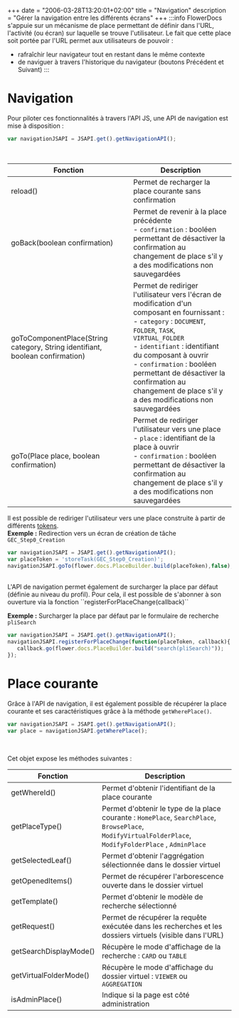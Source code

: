+++
date = "2006-03-28T13:20:01+02:00"
title = "Navigation"
description = "Gérer la navigation entre les différents écrans"
+++
:::info 
FlowerDocs s'appuie sur un mécanisme de place permettant de définir dans l'URL, l'activité (ou écran) sur laquelle se trouve l'utilisateur.
Le fait que cette place soit portée par l'URL permet aux utilisateurs de pouvoir : 

- rafraîchir leur navigateur tout en restant dans le même contexte
- de naviguer à travers l'historique du navigateur (boutons Précédent et Suivant)
:::

# Navigation
Pour piloter ces fonctionnalités à travers l'API JS, une API de navigation est mise à disposition : 

```javascript
var navigationJSAPI = JSAPI.get().getNavigationAPI();
```
<br>

| Fonction                                 | Description                                                                    |
|------------------------------------------|--------------------------------------------------------------------------------|
|reload()                                  | Permet de recharger la place courante sans confirmation                        |        
|goBack(boolean confirmation)              | Permet de revenir à la place précédente<br>- ``confirmation`` : booléen permettant de désactiver la confirmation au changement de place s'il y a des modifications non sauvegardées     						|               
|goToComponentPlace(String category, String identifiant, boolean confirmation)| Permet de rediriger l'utilisateur vers l'écran de modification d'un composant en fournissant : <br>- ``category`` : ``DOCUMENT``, ``FOLDER``, ``TASK``, ``VIRTUAL_FOLDER`` <br>- ``identifiant`` : identifiant du composant à ouvrir <br>- ``confirmation`` : booléen permettant de désactiver la confirmation au changement de place s'il y a des modifications non sauvegardées                                                                      |   
|goTo(Place place, boolean confirmation)   | Permet de rediriger l'utilisateur vers une place <br>- ``place`` : identifiant de la place à ouvrir <br>- ``confirmation`` : booléen permettant de désactiver la confirmation au changement de place s'il y a des modifications non sauvegardées |

Il est possible de rediriger l'utilisateur vers une place construite à partir de différents [tokens](broken-link.md).  
__Exemple :__ Redirection vers un écran de création de tâche ``GEC_Step0_Creation``

```javascript
var navigationJSAPI = JSAPI.get().getNavigationAPI();
var placeToken = 'storeTask(GEC_Step0_Creation)';
navigationJSAPI.goTo(flower.docs.PlaceBuilder.build(placeToken),false);
```

<br/>
L'API de navigation permet également de surcharger la place par défaut (définie au niveau du profil). 
Pour cela, il est possible de s'abonner à son ouverture via la fonction ``registerForPlaceChange(callback)`` 

__Exemple :__ Surcharger la place par défaut par le formulaire de recherche ``pliSearch``

```javascript
var navigationJSAPI = JSAPI.get().getNavigationAPI();
navigationJSAPI.registerForPlaceChange(function(placeToken, callback){
   callback.go(flower.docs.PlaceBuilder.build("search(pliSearch)"));
});
```

# Place courante
Grâce à l'API de navigation, il est également possible de récupérer la place courante et ses caractéristiques grâce à la méthode `getWherePlace()`.

```javascript
var navigationJSAPI = JSAPI.get().getNavigationAPI();
var place = navigationJSAPI.getWherePlace();
```
<br>

Cet objet expose les méthodes suivantes :


| Fonction              | Description              																													|
|-----------------------|-----------------------------------------------------------------------------------------------------------------|   
|getWhereId()      	   | Permet d'obtenir l'identifiant de la place courante                            							      		|     
|getPlaceType()         | Permet d'obtenir le type de la place courante : `HomePlace`, `SearchPlace`, `BrowsePlace`, `ModifyVirtualFolderPlace`, `ModifyFolderPlace` , `AdminPlace`|  
|getSelectedLeaf() 	   | Permet d'obtenir l'aggrégation sélectionnée dans le dossier virtuel   													   | 
|getOpenedItems() 	   | Permet de récupérer l'arborescence ouverte dans le dossier virtuel														   	|
|getTemplate() 		   | Permet d'obtenir le modèle de recherche sélectionné				   															   | 
|getRequest()		      | Permet de récupérer la requête exécutée dans les recherches et les dossiers virtuels (visible dans l'URL)			|
|getSearchDisplayMode() | Récupère le mode d'affichage de la recherche : `CARD` ou `TABLE`			                              			|
|getVirtualFolderMode() | Récupère le mode d'affichage du dossier virtuel : `VIEWER` ou `AGGREGATION`												   |
|isAdminPlace() 	      | Indique si la page est côté administration 								      							           			|        

